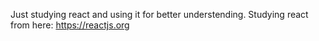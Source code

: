 Just studying react and using it for better understending.
Studying react from here: https://reactjs.org
